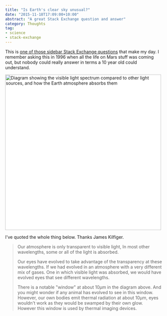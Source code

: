```yaml
---
title: "Is Earth's clear sky unusual?"
date: "2015-11-18T17:09:00+10:00"
abstract: "A great Stack Exchange question and answer"
category: Thoughts
tag:
- science
- stack-exchange
---
```

This is <a href="https://astronomy.stackexchange.com/questions/12531/is-earth-unique-in-its-fairly-clear-atmosphere">one of those sidebar Stack Exchange questions</a> that make my day. I remember asking this in 1996 when all the life on Mars stuff was coming out, but nobody could really answer in terms a 10 year old could understand.

<p><img src="https://rubenerd.com/files/2015/wvref.png" alt="Diagram showing the visible light spectrum compared to other light sources, and how the Earth atmosphere absorbs them" style="width:500px; background:white" /></p>

I've quoted the whole thing below. Thanks James Kilfiger.

> Our atmosphere is only transparent to visible light, In most other wavelengths, some or all of the light is absorbed.
>
> Our eyes have evolved to take advantage of the transparency at these wavelengths. If we had evolved in an atmosphere with a very different mix of gases. One in which visible light was absorbed, we would have evolved eyes that see different wavelengths.
>
>There is a notable "window" at about 10μm in the diagram above. And you might wonder if any animal has evolved to see in this window. However, our own bodies emit thermal radiation at about 10μm, eyes wouldn't work as they would be swamped by their own glow. However this window is used by thermal imaging devices.

